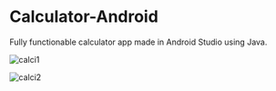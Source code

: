 # Calculator-Android

Fully functionable calculator app made in Android Studio using Java.

![calci1](https://github.com/premswaroopmusti/Calculator-Android/assets/106238419/c05ea7ad-fbfb-4cee-ace7-e01c3b38e784)

![calci2](https://github.com/premswaroopmusti/Calculator-Android/assets/106238419/f1510263-e568-4c4f-a2e0-7341dbe107bb)
